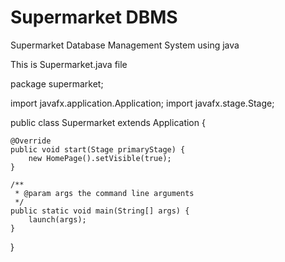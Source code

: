 # Supermarket DBMS
Supermarket Database Management System using java


This is Supermarket.java file

package supermarket;

import javafx.application.Application;
import javafx.stage.Stage;

public class Supermarket extends Application {
    
    @Override
    public void start(Stage primaryStage) {
        new HomePage().setVisible(true);
    }

    /**
     * @param args the command line arguments
     */
    public static void main(String[] args) {
        launch(args);
    }
    
}
